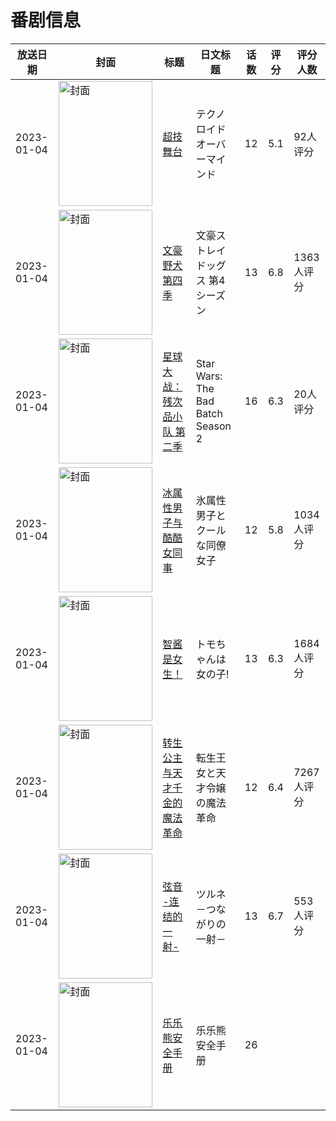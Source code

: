 # 番剧信息

|放送日期|封面|标题|日文标题|话数|评分|评分人数|
|---|---|---|---|---|---|---|
|2023-01-04|<img src="//lain.bgm.tv/pic/cover/c/76/fe/355342_A1KbU.jpg" alt="封面" style="width:150px;height:200px;object-fit:cover;">|[超技舞台](https://bangumi.tv/subject/355342)|テクノロイド オーバーマインド|12|5.1|92人评分|
|2023-01-04|<img src="//lain.bgm.tv/pic/cover/c/9f/66/356413_75zfD.jpg" alt="封面" style="width:150px;height:200px;object-fit:cover;">|[文豪野犬 第四季](https://bangumi.tv/subject/356413)|文豪ストレイドッグス 第4シーズン|13|6.8|1363人评分|
|2023-01-04|<img src="//lain.bgm.tv/pic/cover/c/bf/68/362559_Je880.jpg" alt="封面" style="width:150px;height:200px;object-fit:cover;">|[星球大战：残次品小队 第二季](https://bangumi.tv/subject/362559)|Star Wars: The Bad Batch Season 2|16|6.3|20人评分|
|2023-01-04|<img src="//lain.bgm.tv/pic/cover/c/8a/27/388993_gdLGU.jpg" alt="封面" style="width:150px;height:200px;object-fit:cover;">|[冰属性男子与酷酷女同事](https://bangumi.tv/subject/388993)|氷属性男子とクールな同僚女子|12|5.8|1034人评分|
|2023-01-04|<img src="//lain.bgm.tv/pic/cover/c/a9/40/390618_964CX.jpg" alt="封面" style="width:150px;height:200px;object-fit:cover;">|[智酱是女生！](https://bangumi.tv/subject/390618)|トモちゃんは女の子!|13|6.3|1684人评分|
|2023-01-04|<img src="//lain.bgm.tv/pic/cover/c/fd/3c/395714_5EeZx.jpg" alt="封面" style="width:150px;height:200px;object-fit:cover;">|[转生公主与天才千金的魔法革命](https://bangumi.tv/subject/395714)|転生王女と天才令嬢の魔法革命|12|6.4|7267人评分|
|2023-01-04|<img src="//lain.bgm.tv/pic/cover/c/01/f2/396988_9dQZ2.jpg" alt="封面" style="width:150px;height:200px;object-fit:cover;">|[弦音 -连结的一射-](https://bangumi.tv/subject/396988)|ツルネ －つながりの一射－|13|6.7|553人评分|
|2023-01-04|<img src="//lain.bgm.tv/pic/cover/c/24/4e/499592_h8yN1.jpg" alt="封面" style="width:150px;height:200px;object-fit:cover;">|[乐乐熊安全手册](https://bangumi.tv/subject/499592)|乐乐熊安全手册|26|||
